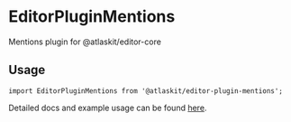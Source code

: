 # EditorPluginMentions

Mentions plugin for @atlaskit/editor-core

## Usage

`import EditorPluginMentions from '@atlaskit/editor-plugin-mentions';`

Detailed docs and example usage can be found [here](https://atlaskit.atlassian.com/packages/editor/editor-plugin-mentions).
